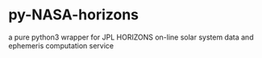 py-NASA-horizons
================

a pure python3 wrapper for JPL HORIZONS on-line solar system data and ephemeris computation service